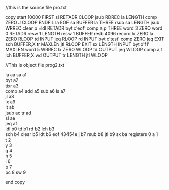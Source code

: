 //this is the source file pro.txt

copy start 10000
FIRST sl RETADR 
CLOOP jsub RDREC 
 la LENGTH 
 comp ZERO 
 J CLOOP 
ENDFIL la EOF 
 sa BUFFER
 la THREE
 rsub 
 sa LENGTH
 jsub WRREC
 clear p
 =ldl RETADR 
 byt c'eof'
 comp a,p
THREE word 3
ZERO word 0
RETADR resw 1
LENGTH resw 1
BUFFER resb 4096 
record lx ZERO 
 la ZERO 
RLOOP td INPUT 
 jeq RLOOP 
 rd INPUT
 byt c'test' 
 comp ZERO
 jeq EXIT 
 sch BUFFER,X
 tr MAXLEN
 jtl RLOOP
EXIT sx LENGTH
INPUT byt x'f1'
MAXLEN word 5
WRREC lx ZERO
WLOOP td OUTPUT
 jeq WLOOP
 comp a,t
 lch BUFFER,X
 wd OUTPUT 
 tr LENGTH 
 jtl WLOOP
 
 
 //This is object file prog2.txt
 
 
la aa
sa a1     
byt a2                                 
tixr a3                                   
comp a4
add a5
sub a6
ls a7                                      
jl a8                                       
lx a9                
lt ab                
jsub ac
tr ad               
sl ae                 
jeq af              
ldl b0
td b1
rd b2
lch b3            
sch b4 
clear b5
ldt b6
eof 43454e
j b7
rsub b8
jtl b9
sx ba
registers 0
a 1         
t 2        
y 3         
g 4         
h 5         
i 6         
p 7         
pc 8 
sw 9

 
 
 
 end copy

